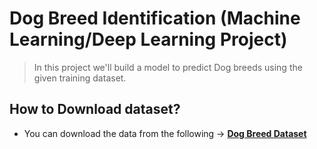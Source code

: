 # Dog Breed Identification (Machine Learning/Deep Learning Project)
> In this project we'll build a model to predict Dog breeds using the given training dataset.
## How to Download dataset?
* You can download the data from the following -> [**Dog Breed Dataset**](https://drive.google.com/file/d/1bjuHOVeup0SSMjIozJAy3Kv4WIwJ2ZIa/view?usp=sharing)
